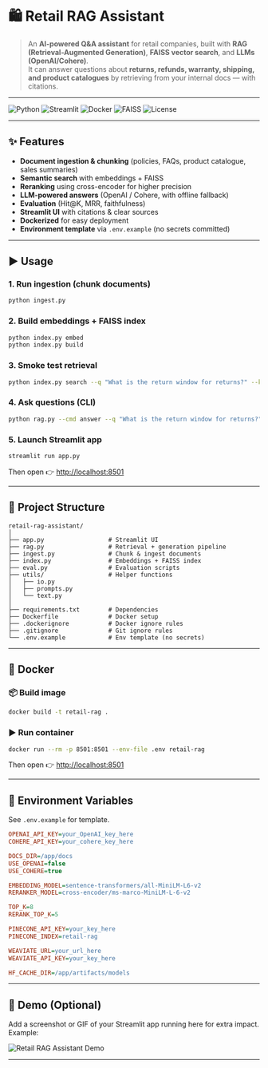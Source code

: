 # 🛍️ Retail RAG Assistant

> An **AI-powered Q&A assistant** for retail companies, built with **RAG (Retrieval-Augmented Generation)**, **FAISS vector search**, and **LLMs (OpenAI/Cohere)**.  
> It can answer questions about **returns, refunds, warranty, shipping, and product catalogues** by retrieving from your internal docs — with citations.

---

![Python](https://img.shields.io/badge/Python-3.11-blue?logo=python&logoColor=white)
![Streamlit](https://img.shields.io/badge/Streamlit-App-red?logo=streamlit)
![Docker](https://img.shields.io/badge/Docker-Ready-blue?logo=docker)
![FAISS](https://img.shields.io/badge/VectorDB-FAISS-green)
![License](https://img.shields.io/badge/License-MIT-lightgrey)

---

## ✨ Features
- **Document ingestion & chunking** (policies, FAQs, product catalogue, sales summaries)  
- **Semantic search** with embeddings + FAISS  
- **Reranking** using cross-encoder for higher precision  
- **LLM-powered answers** (OpenAI / Cohere, with offline fallback)  
- **Evaluation** (Hit@K, MRR, faithfulness)  
- **Streamlit UI** with citations & clear sources  
- **Dockerized** for easy deployment  
- **Environment template** via `.env.example` (no secrets committed)

---



## ▶️ Usage

### 1. Run ingestion (chunk documents)
```bash
python ingest.py
```

### 2. Build embeddings + FAISS index
```bash
python index.py embed
python index.py build
```

### 3. Smoke test retrieval
```bash
python index.py search --q "What is the return window for returns?" --k 5
```

### 4. Ask questions (CLI)
```bash
python rag.py --cmd answer --q "What is the return window for returns?" --k 10 --rk 5
```

### 5. Launch Streamlit app
```bash
streamlit run app.py
```
Then open 👉 [http://localhost:8501](http://localhost:8501)

---

## 📂 Project Structure
```
retail-rag-assistant/
│
├── app.py                  # Streamlit UI
├── rag.py                  # Retrieval + generation pipeline
├── ingest.py               # Chunk & ingest documents
├── index.py                # Embeddings + FAISS index
├── eval.py                 # Evaluation scripts
├── utils/                  # Helper functions
│   ├── io.py
│   ├── prompts.py
│   └── text.py
│
├── requirements.txt        # Dependencies
├── Dockerfile              # Docker setup
├── .dockerignore           # Docker ignore rules
├── .gitignore              # Git ignore rules
└── .env.example            # Env template (no secrets)
```

---

## 🐳 Docker

### 📦 Build image
```bash
docker build -t retail-rag .
```

### ▶️ Run container
```bash
docker run --rm -p 8501:8501 --env-file .env retail-rag
```

Then open 👉 [http://localhost:8501](http://localhost:8501)

---

## 🔑 Environment Variables
See `.env.example` for template.

```ini
OPENAI_API_KEY=your_OpenAI_key_here
COHERE_API_KEY=your_cohere_key_here

DOCS_DIR=/app/docs
USE_OPENAI=false
USE_COHERE=true

EMBEDDING_MODEL=sentence-transformers/all-MiniLM-L6-v2
RERANKER_MODEL=cross-encoder/ms-marco-MiniLM-L-6-v2

TOP_K=8
RERANK_TOP_K=5

PINECONE_API_KEY=your_key_here
PINECONE_INDEX=retail-rag

WEAVIATE_URL=your_url_here
WEAVIATE_API_KEY=your_key_here

HF_CACHE_DIR=/app/artifacts/models
```

---

## 📸 Demo (Optional)
Add a screenshot or GIF of your Streamlit app running here for extra impact. Example:

![Retail RAG Assistant Demo](demo-screenshot.png)

---

